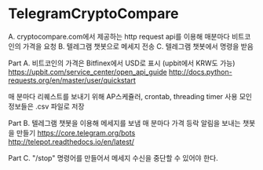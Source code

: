 # TelegramCryptoCompare
A. cryptocompare.com에서 제공하는 http request api를 이용해 매분마다 비트코인의 가격을 요청
B. 텔레그램 챗봇으로 메세지 전송
C. 텔레그램 챗봇에서 명령을 받음

Part A. 비트코인의 가격은 Bitfinex에서 USD로 표시 (upbit에서 KRW도 가능)
https://upbit.com/service_center/open_api_guide
http://docs.python-requests.org/en/master/user/quickstart

매 분마다 리퀘스트를 보내기 위해 AP스케쥴러, crontab, threading timer 사용
모인 정보들은 .csv 파일로 저장

Part B. 텔레그램 챗봇을 이용해 메세지를 보냄 매 분마다 가격 등락 알림을 보내는 챗봇을 만들기
https://core.telegram.org/bots
http://telepot.readthedocs.io/en/latest/

Part C. "/stop" 명령어를 만들어서 메세지 수신을 중단할 수 있어야 한다.
